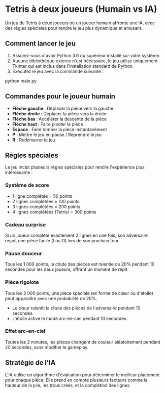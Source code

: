 # Tetris à deux joueurs (Humain vs IA)

Un jeu de Tetris à deux joueurs où un joueur humain affronte une IA, avec des règles spéciales pour rendre le jeu plus dynamique et amusant.

## Comment lancer le jeu

1. Assurez-vous d'avoir Python 3.6 ou supérieur installé sur votre système.
2. Aucune bibliothèque externe n'est nécessaire, le jeu utilise uniquement Tkinter qui est inclus dans l'installation standard de Python.
3. Exécutez le jeu avec la commande suivante :

python main.py

## Commandes pour le joueur humain

- **Flèche gauche** : Déplacer la pièce vers la gauche
- **Flèche droite** : Déplacer la pièce vers la droite
- **Flèche bas** : Accélérer la descente de la pièce
- **Flèche haut** : Faire pivoter la pièce
- **Espace** : Faire tomber la pièce instantanément
- **P** : Mettre le jeu en pause / Reprendre le jeu
- **R** : Redémarrer le jeu

## Règles spéciales

Le jeu inclut plusieurs règles spéciales pour rendre l'expérience plus intéressante :

### Système de score
- 1 ligne complétée = 50 points
- 2 lignes complétées = 100 points
- 3 lignes complétées = 200 points
- 4 lignes complétées (Tetris) = 300 points

### Cadeau surprise
Si un joueur complète exactement 2 lignes en une fois, son adversaire reçoit une pièce facile (I ou O) lors de son prochain tour.

### Pause douceur
Tous les 1 000 points, la chute des pièces est ralentie de 20% pendant 10 secondes pour les deux joueurs, offrant un moment de répit.

### Pièce rigolote
Tous les 3 000 points, une pièce spéciale (en forme de cœur ou d'étoile) peut apparaître avec une probabilité de 20%.
- Le cœur ralentit la chute des pièces de l'adversaire pendant 15 secondes.
- L'étoile active le mode arc-en-ciel pendant 10 secondes.

### Effet arc-en-ciel
Toutes les 2 minutes, les pièces changent de couleur aléatoirement pendant 20 secondes, sans modifier le gameplay.

## Stratégie de l'IA

L'IA utilise un algorithme d'évaluation pour déterminer le meilleur placement pour chaque pièce. Elle prend en compte plusieurs facteurs comme la hauteur de la pile, les trous créés, et la complétion des lignes.

